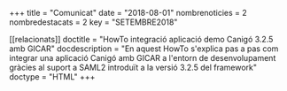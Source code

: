 +++
title             = "Comunicat"
date              = "2018-08-01"
nombrenoticies    = 2
nombredestacats   = 2
key               = "SETEMBRE2018"

[[relacionats]]
doctitle          = "HowTo integració aplicació demo Canigó 3.2.5 amb GICAR"
docdescription    = "En aquest HowTo s'explica pas a pas com integrar una aplicació Canigó amb GICAR a l'entorn de desenvolupament gràcies al suport a SAML2 introduït a la versió 3.2.5 del framework"
doctype           = "HTML"
+++
